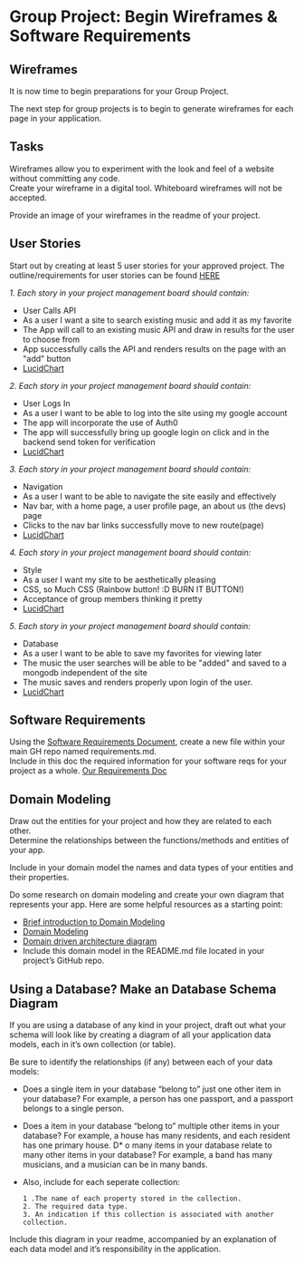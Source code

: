 # Group Project: Begin Wireframes & Software Requirements

## Wireframes

It is now time to begin preparations for your Group Project.

The next step for group projects is to begin to generate wireframes for each page in your application.

## Tasks
Wireframes allow you to experiment with the look and feel of a website without committing any code.  
Create your wireframe in a digital tool. Whiteboard wireframes will not be accepted.

Provide an image of your wireframes in the readme of your project.

## User Stories

Start out by creating at least 5 user stories for your approved project. The outline/requirements for user stories can be found [HERE](https://codefellows.github.io/common_curriculum/projects/UserStories)

*1. Each story in your project management board should contain:*

* User Calls API
* As a user I want a site to search existing music and add it as my favorite
* The App will call to an existing music API and draw in results for the user to choose from 
* App successfully calls the API and renders results on the page with an "add" button
* [LucidChart](https://lucid.app/lucidchart/3afcc42b-6ac0-41d8-a345-286ecfa7ea8f/edit?invitationId=inv_71d90b39-98e7-4b3e-915a-1452133bafc8)

*2. Each story in your project management board should contain:*

* User Logs In
* As a user I want to be able to log into the site using my google account
* The app will incorporate the use of Auth0
* The app will successfully bring up google login on click and in the backend send token for verification
* [LucidChart](https://lucid.app/lucidchart/3afcc42b-6ac0-41d8-a345-286ecfa7ea8f/edit?invitationId=inv_71d90b39-98e7-4b3e-915a-1452133bafc8)

*3. Each story in your project management board should contain:*

* Navigation
* As a user I want to be able to navigate the site easily and effectively 
* Nav bar, with a home page, a user profile page, an about us (the devs) page 
* Clicks to the nav bar links successfully move to new route(page)
* [LucidChart](https://lucid.app/lucidchart/3afcc42b-6ac0-41d8-a345-286ecfa7ea8f/edit?invitationId=inv_71d90b39-98e7-4b3e-915a-1452133bafc8)


*4. Each story in your project management board should contain:*

* Style
* As a user I want my site to be aesthetically pleasing 
* CSS, so Much CSS (Rainbow button! :D BURN IT BUTTON!)
* Acceptance of group members thinking it pretty
* [LucidChart](https://lucid.app/lucidchart/3afcc42b-6ac0-41d8-a345-286ecfa7ea8f/edit?invitationId=inv_71d90b39-98e7-4b3e-915a-1452133bafc8)

*5. Each story in your project management board should contain:*

* Database
* As a user I want to be able to save my favorites for viewing later
* The music the user searches will be able to be "added" and saved to a mongodb independent of the site
* The music saves and renders properly upon login of the user. 
* [LucidChart](https://lucid.app/lucidchart/3afcc42b-6ac0-41d8-a345-286ecfa7ea8f/edit?invitationId=inv_71d90b39-98e7-4b3e-915a-1452133bafc8)

## Software Requirements

Using the [Software Requirements Document](https://codefellows.github.io/common_curriculum/projects/SoftwareReqs), create a new file within your main GH repo named requirements.md.  
Include in this doc the required information for your software reqs for your project as a whole.
[Our Requirements Doc](/project-prep/requirements.md)

## Domain Modeling

Draw out the entities for your project and how they are related to each other.  
Determine the relationships between the functions/methods and entities of your app.

Include in your domain model the names and data types of your entities and their properties.

Do some research on domain modeling and create your own diagram that represents your app. Here are some helpful resources as a starting point:

* [Brief introduction to Domain Modeling](https://olegchursin.medium.com/a-brief-introduction-to-domain-modeling-862a30b38353)
* [Domain Modeling](https://www.scaledagileframework.com/domain-modeling/)
* [Domain driven architecture diagram](https://medium.com/nick-tune-tech-strategy-blog/domain-driven-architecture-diagrams-139a75acb578)
* Include this domain model in the README.md file located in your project’s GitHub repo.

## Using a Database? Make an Database Schema Diagram

If you are using a database of any kind in your project, draft out what your schema will look like by creating a diagram of all your application data models, each in it’s own collection (or table).

Be sure to identify the relationships (if any) between each of your data models:

* Does a single item in your database “belong to” just one other item in your database? For example, a person has one passport, and a passport belongs to a single person.
* Does a item in your database “belong to” multiple other items in your database? For example, a house has many residents, and each resident has one primary house.
D* o many items in your database relate to many other items in your database? For example, a band has many musicians, and a musician can be in many bands.
* Also, include for each seperate collection:

      1 .The name of each property stored in the collection.
      2. The required data type.
      3. An indication if this collection is associated with another collection.

Include this diagram in your readme, accompanied by an explanation of each data model and it’s responsibility in the application.
